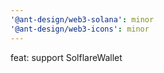 ```yaml
---
'@ant-design/web3-solana': minor
'@ant-design/web3-icons': minor
---
```


feat: support SolflareWallet
